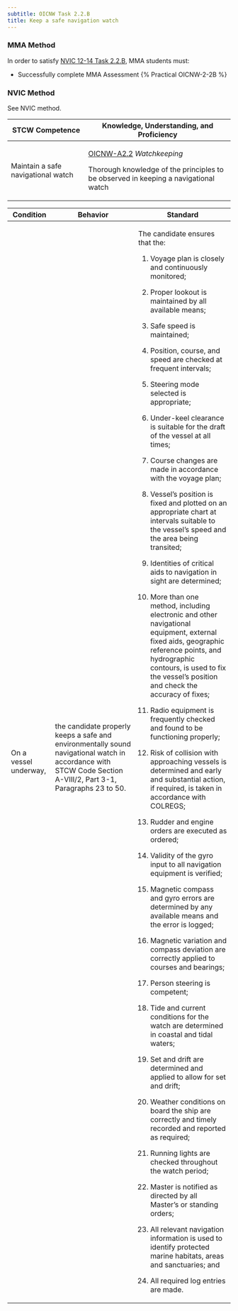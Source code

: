 ```yaml
---
subtitle: OICNW Task 2.2.B 
title: Keep a safe navigation watch
---
```



### MMA Method

In order to satisfy  [NVIC 12-14  Task  2.2.B](/stcw23/assets/images/nvic-12-14.pdf), MMA students must:

* Successfully complete MMA Assessment {% Practical OICNW-2-2B %}


### NVIC Method

<a onclick="togglevisibility('nvic_methods')" >See NVIC method.</a>

<div id='nvic_methods' class='hide'>

<table>
<thead>
<tr>
<th class='forty'> STCW Competence </th>
<th class='sixty'> Knowledge, Understanding, and Proficiency </th>
</tr>
</thead>




<tbody>
<tr><td markdown='1'>

Maintain a safe navigational watch

</td><td markdown='1'>

[OICNW-A2.2](../../tables/21.html#OICNW-A2.2) *Watchkeeping*

Thorough knowledge of the principles to be observed in keeping a navigational watch

</td></tr>


</tbody>
</table>


<table>
<thead>
<tr><th class='twenty'>  Condition </th><th class='twenty'> Behavior </th><th  class='sixty'>Standard </th></tr>
</thead>
<tbody >



<tr><td markdown='1'>

On a vessel underway,

</td><td markdown='1'>

the candidate properly keeps a safe and environmentally sound navigational watch in accordance with STCW Code Section A-VIII/2, Part 3-1, Paragraphs 23 to 50.

<br>

<div class="tooltip">
<span class="tooltiptext">
</span>
</div>


</td><td markdown='1'>

The candidate ensures that the:

1. Voyage plan is closely and continuously monitored;

2. Proper lookout is maintained by all available means;

3. Safe speed is maintained;

4. Position, course, and speed are checked at frequent intervals;

5. Steering mode selected is appropriate;

6. Under-keel clearance is suitable for the draft of the vessel at all times;

7. Course changes are made in accordance with the voyage plan;

8. Vessel’s position is fixed and plotted on an appropriate chart at intervals suitable to the vessel’s speed and the area being transited;

9. Identities of critical aids to navigation in sight are determined;

10. More than one method, including electronic and other navigational equipment, external fixed aids, geographic reference points, and hydrographic contours, is used to fix the vessel’s position and check the accuracy of fixes;

11. Radio equipment is frequently checked and found to be functioning properly;

12. Risk of collision with approaching vessels is determined and early and substantial action, if required, is taken in accordance with COLREGS;

13. Rudder and engine orders are executed as ordered;

14. Validity of the gyro input to all navigation equipment is verified;

15. Magnetic compass and gyro errors are determined by any available means and the error is logged;

16. Magnetic variation and compass deviation are correctly applied to courses and bearings;

17. Person steering is competent;

18. Tide and current conditions for the watch are determined in coastal and tidal waters;

19. Set and drift are determined and applied to allow for set and drift;

20. Weather conditions on board the ship are correctly and timely recorded and reported as required;

21. Running lights are checked throughout the watch period;

22. Master is notified as directed by all Master’s or standing orders;

23. All relevant navigation information is used to identify protected marine habitats, areas and sanctuaries; and

24. All required log entries are made.

</td></tr>
</tbody>
</table>
</div>
